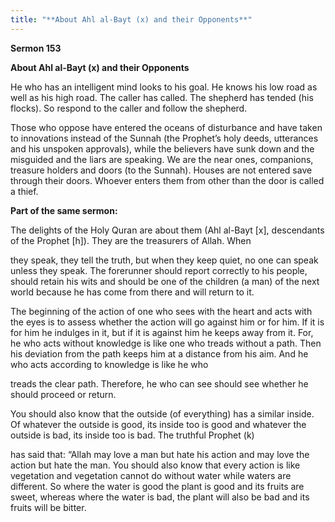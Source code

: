 ```yaml
---
title: "**About Ahl al-Bayt (x) and their Opponents**" 
---
```

**Sermon 153**

**About Ahl al\-Bayt \(x\) and their Opponents**

He who has an intelligent mind looks to his goal\. He knows his low road as well as his high road\. The caller has called\. The shepherd has tended \(his flocks\)\. So respond to the caller and follow the shepherd\.

Those who oppose have entered the oceans of disturbance and have taken to innovations instead of the Sunnah \(the Prophet’s holy deeds, utterances and his unspoken approvals\), while the believers have sunk down and the misguided and the liars are speaking\. We are the near ones, companions, treasure holders and doors \(to the Sunnah\)\. Houses are not entered save through their doors\. Whoever enters them from other than the door is called a thief\.

**Part of the same sermon:**

The delights of the Holy Quran are about them \(Ahl al\-Bayt \[x\], descendants of the Prophet \[h\]\)\. They are the treasurers of Allah\. When

they speak, they tell the truth, but when they keep quiet, no one can speak unless they speak\. The forerunner should report correctly to his people, should retain his wits and should be one of the children \(a man\) of the next world because he has come from there and will return to it\.

The beginning of the action of one who sees with the heart and acts with the eyes is to assess whether the action will go against him or for him\. If it is for him he indulges in it, but if it is against him he keeps away from it\. For, he who acts without knowledge is like one who treads without a path\. Then his deviation from the path keeps him at a distance from his aim\. And he who acts according to knowledge is like he who

<a id="page573"></a>treads the clear path\. Therefore, he who can see should see whether he should proceed or return\.

You should also know that the outside \(of everything\) has a similar inside\. Of whatever the outside is good, its inside too is good and whatever the outside is bad, its inside too is bad\. The truthful Prophet \(k\)

has said that: “Allah may love a man but hate his action and may love the action but hate the man\. You should also know that every action is like vegetation and vegetation cannot do without water while waters are different\. So where the water is good the plant is good and its fruits are sweet, whereas where the water is bad, the plant will also be bad and its fruits will be bitter\.

